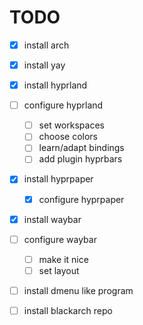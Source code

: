 # TODO

- [x] install arch
- [x] install yay
- [x] install hyprland
- [ ] configure hyprland
    - [ ] set workspaces
    - [ ] choose colors
    - [ ] learn/adapt bindings
    - [ ] add plugin hyprbars
- [x] install hyprpaper
    - [x] configure hyprpaper
- [x] install waybar
- [ ] configure waybar
    - [ ] make it nice
    - [ ] set layout
- [ ] install dmenu like program
- [ ] install blackarch repo

